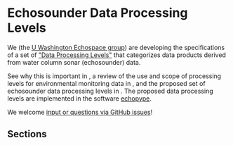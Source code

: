 # Echosounder Data Processing Levels

We (the [U Washington Echospace group](https://uw-echospace.github.io)) are developing the specifications of a set of ["Data Processing Levels"](./review.md) that categorizes data products derived from water column sonar (echosounder) data.

See why this is important in [](./background.md), a review of the use and scope of processing levels for environmental monitoring data in [](./review), and the proposed set of echosounder data processing levels in [](./echodata.md). The proposed data processing levels are implemented in the software [echopype](https://echopype.readthedocs.io).

We welcome [input or questions via GitHub issues](https://github.com/uw-echospace/data-processing-levels/issues/new)!


## Sections

```{tableofcontents}
```

